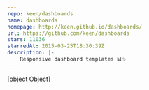 ```yaml
---
repo: keen/dashboards
name: dashboards
homepage: http://keen.github.io/dashboards/
url: https://github.com/keen/dashboards
stars: 11036
starredAt: 2015-03-25T18:30:39Z
description: |-
    Responsive dashboard templates 📊✨
---
```


[object Object]
